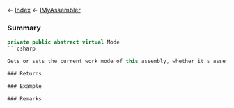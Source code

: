 ← [Index](Api-Index) ← [IMyAssembler](Sandbox.ModAPI.Ingame.IMyAssembler)

### Summary

```csharp
private public abstract virtual Mode
```csharp

Gets or sets the current work mode of this assembly, whether it's assembling or disassembling.

### Returns

### Example

### Remarks

